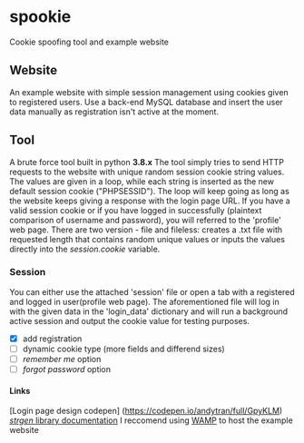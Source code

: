# spookie
Cookie spoofing tool and example website

## Website
An example website with simple session management using cookies given to registered users.
Use a back-end MySQL database and insert the user data manually as registration isn't active at the moment.

## Tool
A brute force tool built in python **3.8.x**
The tool simply tries to send HTTP requests to the website with unique random session cookie string values.
The values are given in a loop, while each string is inserted as the new default session cookie ("PHPSESSID").
The loop will keep going as long as the website keeps giving a response with the login page URL.
If you have a valid session cookie or if you have logged in successfully (plaintext comparison of username and password),
you will referred to the 'profile' web page. 
There are two version - file and fileless: creates a .txt file with requested length that contains random unique values or 
inputs the values directly into the *session.cookie* variable.

### Session
You can either use the attached 'session' file or open a tab with a registered and logged in user(profile web page).
The aforementioned file will log in with the given data in the 'login_data' dictionary and will run a background active session
and output the cookie value for testing purposes. 

- [x] add registration
- [ ] dynamic cookie type (more fields and differend sizes)
- [ ] *remember me* option
- [ ] *forgot password* option

#### Links
[Login page design codepen] (https://codepen.io/andytran/full/GpyKLM)
[*strgen* library documentation](https://pypi.org/project/StringGenerator/)
I reccomend using [WAMP](https://bitnami.com/stack/wamp/installer) to host the example website
